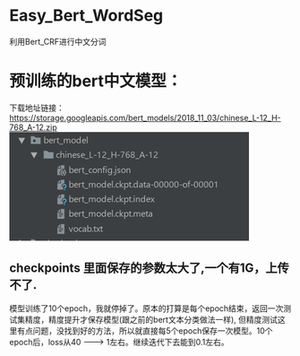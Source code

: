 # Easy_Bert_WordSeg
利用Bert_CRF进行中文分词

# 预训练的bert中文模型：
下载地址链接：https://storage.googleapis.com/bert_models/2018_11_03/chinese_L-12_H-768_A-12.zip
![存储为如此形式：](https://github.com/NLPxiaoxu/Easy_Bert_classify/blob/master/image/bert_model.png)

## checkpoints 里面保存的参数太大了,一个有1G，上传不了.

模型训练了10个epoch，我就停掉了。原本的打算是每个epoch结束，返回一次测试集精度，精度提升才保存模型(跟之前的bert文本分类做法一样), 但精度测试这里有点问题，没找到好的方法，所以就直接每5个epoch保存一次模型。10个epoch后，loss从40 ---> 1左右。继续迭代下去能到0.1左右。

